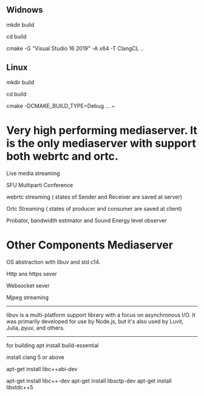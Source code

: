 

## Widnows
mkdir build

cd build

cmake -G "Visual Studio 16 2019" -A x64 -T ClangCL ..


## Linux
mkdir build

cd build

cmake -DCMAKE_BUILD_TYPE=Debug ...
~






# Very high performing mediaserver. It is the only mediaserver with support both webrtc and ortc.

Live media streaming

SFU Multiparti Conference

webrtc streaming  ( states of Sender and Receiver are saved at server)

Ortc Streaming    ( states of producer and consumer are saved at client)

Probator, bandwidth estimator and Sound Energy level observer 


# Other Components Mediaserver

OS abstraction with libuv and std c14. 

Http ans https sever

Websocket sever

Mjpeg streaming


******************************************************************************************************************************

libuv is a multi-platform support library with a focus on asynchronous I/O. It was primarily developed for use by Node.js, but it's also used by Luvit, Julia, pyuv, and others.


******************************************************************************************************************************
for building 
apt install build-essential

install clang 5 or above


apt-get install libc++abi-dev

apt-get install libc++-dev
apt-get install libsctp-dev
apt-get install libstdc++5

